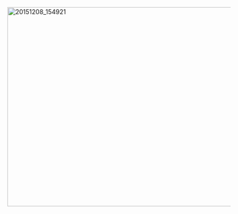 <a data-flickr-embed="true"  href="https://www.flickr.com/photos/davidleedang/23250919409/in/dateposted-public/" title="20151208_154921"><img src="https://farm1.staticflickr.com/657/23250919409_bf8b50c722_c.jpg" width="800" height="450" alt="20151208_154921"></a><script async src="//embedr.flickr.com/assets/client-code.js" charset="utf-8"></script>
